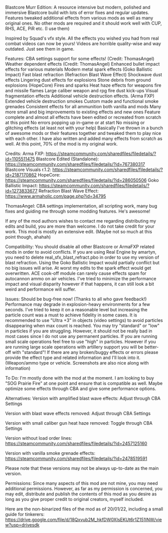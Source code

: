 Blastcore Murr Edition:
A resource intensive but modern, polished and immersive Blastcore build with lots of error fixes and regular updates.
Features tweaked additional effects from various mods as well as many original ones.
No other mods are required and it should work well with CUP, RHS, ACE, PiR etc. (I use them)

Inspired by Squad's vfx style. All the effects you wished you had from real combat videos can now be yours!
Videos are horrible quality-wise and way outdated. Just see them in game.


Features:
CBA settings support for some effects! (Credit: ThomasAngel)
Weather dependent effects (Credit: ThomasAngel)
Enhanced bullet impact effects for various materials
Modern metal spark effects (Goko Ballistic Impact)
Fast blast refraction (Refraction Blast Wave Effect)
Shockwave dust effects
Lingering dust effects for explosions
Stone debris from ground explosions (HopeCore)
Fires and sparks
Heat haze effects for weapons fire and missile flames
Large caliber weapon and rpg fire dust kick-ups
Visual fragmentation effects
Additional vehicle destruction effects. (Arma FXP)
Extended vehicle destruction smokes
Custom made and functional smoke grenades
Consistent effects for all ammunition both vanilla and mods
Many more small and big improvements to existing effects and new ones
Feature complete and almost all effects have been edited or recreated from scratch at this point
No errors popping up in-game or at start
No missing or glitching effects (at least not with your help)
Basically I've thrown in a bunch of awesome mods or their features together and tweaked them to play nice with each other.
I have also written and added many effects from scratch as well. At this point, 70% of the mod is my original work.


Credits:
Arma FXP: https://steamcommunity.com/sharedfiles/filedetails/?id=1105511475
Blastcore Edited (Standalone): https://steamcommunity.com/sharedfiles/filedetails/?id=767380317
Blastcore Visuals r.1.2: https://steamcommunity.com/sharedfiles/filedetails/?id=2187170862
HopeCore: https://steamcommunity.com/sharedfiles/filedetails/?id=286050506
Goko Ballistic Impact: https://steamcommunity.com/sharedfiles/filedetails/?id=1273833677
Refraction Blast Wave Effect: https://www.armaholic.com/page.php?id=34795

ThomasAngel: CBA settings implementation, all scripting work, many bug fixes and guiding me through some modding features. He's awesome!

If any of the mod authors wishes to contact me regarding distributing my edits and build, you are more than welcome. I do not take credit for your work. This mod is mostly an extensive edit. (Maybe not so much at this point though, ahahah)


Compatibility:
You should disable all other Blastcore or ArmaFXP related mods in order to avoid conflicts.
If you are using Real Engine by amartyn, you need to delete real_sfx_blast_refract.pbo in order to use my version of blast refraction.
Using the Goko Ballistic Impact would partially conflict but no big issues will arise. At worst my edits to the spark effect would get overwritten.
ACE cook-off module can rarely cause effects spam for autocannon ammo on air vehicles. I've tried to minimize the performance impact and visual disparity however if that happens, it can still look a bit weird and performance will suffer.

Issues:
Should be bug-free now! (Thanks to all who gave feedback!)
Performance may degrade in explosion-heavy environments for a few seconds. I've tried to keep it on a reasonable level but increasing the particle count was a must to achieve fidelity in some cases. It is recommended to use "Ultra +3" in objects (video settings) to avoid particles disappearing when max count is reached. You may try "standard" or "low" in particles if you are struggling. However, it should not be really bad in most cases since I do not use any permanent particles.
If you are running small scale operations feel free to use "high" in particles. However if you are running large scale operations with artillery support you will be better-off with "standard"!
If there are any broken/buggy effects or errors please provide the effect type and related information and I'll look into it. (Weapon/ammo type or vehicle. Screenshots are also nice along with information)

To Do:
I'm mostly done with the mod at the moment. I am looking to buy "SOG Prairie Fire" at one point and ensure that is compatible as well.
Maybe optimize some effects through CBA and give some performance options.

Alternatives:
Version with amplified blast wave effects:
Adjust through CBA Settings

Version with blast wave effects removed:
Adjust through CBA Settings

Version with small caliber gun heat haze removed:
Toggle through CBA Settings

Version without load order lines:
https://steamcommunity.com/sharedfiles/filedetails/?id=2457125160

Version with vanilla smoke grenade effects:
https://steamcommunity.com/sharedfiles/filedetails/?id=2478519591

Please note that these versions may not be always up-to-date as the main version.

Permissions:
Since many aspects of this mod are not mine, you may need additional permissions. However, as far as my permission is concerned, you may edit, distribute and publish the contents of this mod as you desire as long as you give proper credit to original creators, myself included.

Here are the non-binarized files of the mod as of 20/01/22, including a small guide for tinkerers:
https://drive.google.com/file/d/18Qxvub2M_hkfDW0XIsEKUt6r1Z151lNW/view?usp=drivesdk
